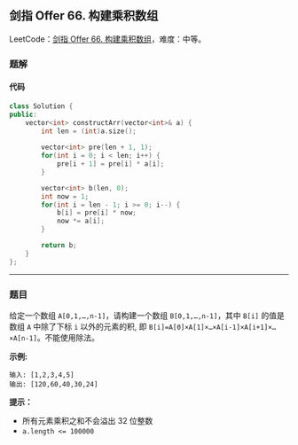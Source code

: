 ## 剑指 Offer 66. 构建乘积数组

LeetCode：[剑指 Offer 66. 构建乘积数组](https://leetcode.cn/problems/gou-jian-cheng-ji-shu-zu-lcof/)，难度：中等。

### 题解

#### 代码

```c++
class Solution {
public:
    vector<int> constructArr(vector<int>& a) {
        int len = (int)a.size();
        
        vector<int> pre(len + 1, 1);
        for(int i = 0; i < len; i++) {
            pre[i + 1] = pre[i] * a[i];
        }

        vector<int> b(len, 0);
        int now = 1;
        for(int i = len - 1; i >= 0; i--) {
            b[i] = pre[i] * now;
            now *= a[i];
        }

        return b;
    }
};
```



---



### 题目

给定一个数组 `A[0,1,…,n-1]`，请构建一个数组 `B[0,1,…,n-1]`，其中 `B[i]` 的值是数组 `A` 中除了下标 `i` 以外的元素的积, 即 `B[i]=A[0]×A[1]×…×A[i-1]×A[i+1]×…×A[n-1]`。不能使用除法。

 

**示例:**

```
输入: [1,2,3,4,5]
输出: [120,60,40,30,24]
```

 

**提示：**

- 所有元素乘积之和不会溢出 32 位整数
- `a.length <= 100000`


